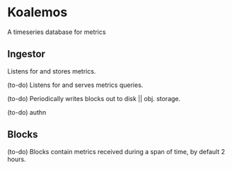 # Koalemos
A timeseries database for metrics

## Ingestor
Listens for and stores metrics.

(to-do) Listens for and serves metrics queries.

(to-do) Periodically writes blocks out to disk || obj. storage.

(to-do) authn

## Blocks
(to-do) Blocks contain metrics received during a span of time, by default 2 hours.